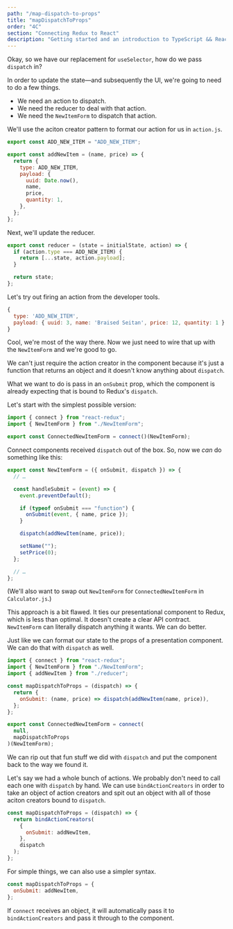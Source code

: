 ```yaml
---
path: "/map-dispatch-to-props"
title: "mapDispatchToProps"
order: "4C"
section: "Connecting Redux to React"
description: "Getting started and an introduction to TypeScript && React Workshop"
---
```


Okay, so we have our replacement for `useSelector`, how do we pass `dispatch` in?

In order to update the state—and subsequently the UI, we're going to need to do a few things.

- We need an action to dispatch.
- We need the reducer to deal with that action.
- We need the `NewItemForm` to dispatch that action.

We'll use the aciton creator pattern to format our action for us in `action.js`.

```js
export const ADD_NEW_ITEM = "ADD_NEW_ITEM";

export const addNewItem = (name, price) => {
  return {
    type: ADD_NEW_ITEM,
    payload: {
      uuid: Date.now(),
      name,
      price,
      quantity: 1,
    },
  };
};
```

Next, we'll update the reducer.

```js
export const reducer = (state = initialState, action) => {
  if (action.type === ADD_NEW_ITEM) {
    return [...state, action.payload];
  }

  return state;
};
```

Let's try out firing an action from the developer tools.

```js
{
  type: 'ADD_NEW_ITEM',
  payload: { uuid: 3, name: 'Braised Seitan', price: 12, quantity: 1 }
}
```

Cool, we're most of the way there. Now we just need to wire that up with the `NewItemForm` and we're good to go.

We can't just require the action creator in the component because it's just a function that returns an object and it doesn't know anything about `dispatch`.

What we want to do is pass in an `onSubmit` prop, which the component is already expecting that is bound to Redux's `dispatch`.

Let's start with the simplest possible version:

```js
import { connect } from "react-redux";
import { NewItemForm } from "./NewItemForm";

export const ConnectedNewItemForm = connect()(NewItemForm);
```

Connect components received `dispatch` out of the box. So, now we _can_ do something like this:

```js
export const NewItemForm = ({ onSubmit, dispatch }) => {
  // …

  const handleSubmit = (event) => {
    event.preventDefault();

    if (typeof onSubmit === "function") {
      onSubmit(event, { name, price });
    }

    dispatch(addNewItem(name, price));

    setName("");
    setPrice(0);
  };

  // …
};
```

(We'll also want to swap out `NewItemForm` for `ConnectedNewItemForm` in `Calculator.js`.)

This approach is a bit flawed. It ties our presentational component to Redux, which is less than optimal. It doesn't create a clear API contract. `NewItemForm` can literally dispatch anything it wants. We can do better.

Just like we can format our state to the props of a presentation component. We can do that with `dispatch` as well.

```js
import { connect } from "react-redux";
import { NewItemForm } from "./NewItemForm";
import { addNewItem } from "./reducer";

const mapDispatchToProps = (dispatch) => {
  return {
    onSubmit: (name, price) => dispatch(addNewItem(name, price)),
  };
};

export const ConnectedNewItemForm = connect(
  null,
  mapDispatchToProps
)(NewItemForm);
```

We can rip out that fun stuff we did with `dispatch` and put the component back to the way we found it.

Let's say we had a whole bunch of actions. We probably don't need to call each one with `dispatch` by hand. We can use `bindActionCreators` in order to take an object of action creators and spit out an object with all of those aciton creators bound to `dispatch`.

```js
const mapDispatchToProps = (dispatch) => {
  return bindActionCreators(
    {
      onSubmit: addNewItem,
    },
    dispatch
  );
};
```

For simple things, we can also use a simpler syntax.

```js
const mapDispatchToProps = {
  onSubmit: addNewItem,
};
```

If `connect` receives an object, it will automatically pass it to `bindActionCreators` and pass it through to the component.
